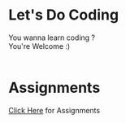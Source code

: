 # Let's Do Coding

You wanna learn coding ? <br>
You're Welcome :) <br><br>

# Assignments

[Click Here](./3-Assignments) for Assignments